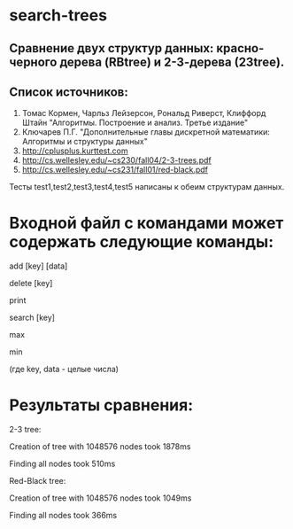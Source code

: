 # search-trees

## Сравнение двух структур данных: красно-черного дерева (RBtree) и 2-3-дерева (23tree).

## Список источников:
1. Томас Кормен, Чарльз Лейзерсон, Рональд Риверст, Клиффорд Штайн "Алгоритмы. Построение и анализ. Третье издание"
2. Ключарев П.Г. "Дополнительные главы дискретной математики: Алгоритмы и структуры данных"
3. http://cplusplus.kurttest.com
4. http://cs.wellesley.edu/~cs230/fall04/2-3-trees.pdf
5. http://cs.wellesley.edu/~cs231/fall01/red-black.pdf



Тесты test1,test2,test3,test4,test5 написаны к обеим структурам данных.

# Входной файл с командами может содержать следующие команды:

add [key] [data]

delete [key]

print

search [key]

max

min

(где key, data - целые числа)




# Результаты сравнения:

2-3 tree:

Creation of tree with 1048576 nodes took 1878ms

Finding all nodes took 510ms

Red-Black tree:

Creation of tree with 1048576 nodes took 1049ms

Finding all nodes took 366ms
